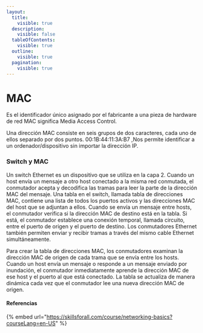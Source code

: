 ```yaml
---
layout:
  title:
    visible: true
  description:
    visible: false
  tableOfContents:
    visible: true
  outline:
    visible: true
  pagination:
    visible: true
---
```


# MAC

Es el identificador único asignado por el fabricante a una pieza de hardware de red MAC significa Media Access Control.

Una dirección MAC consiste en seis grupos de dos caracteres, cada uno de ellos separado por dos puntos. 00:1B:44:11:3A:B7 ,Nos permite identificar a un ordenador/dispositivo sin importar la dirección IP.

### Switch y MAC

Un switch Ethernet es un dispositivo que se utiliza en la capa 2. Cuando un host envía un mensaje a otro host conectado a la misma red conmutada, el conmutador acepta y decodifica las tramas para leer la parte de la dirección MAC del mensaje. Una tabla en el switch, llamada tabla de direcciones MAC, contiene una lista de todos los puertos activos y las direcciones MAC del host que se adjuntan a ellos. Cuando se envía un mensaje entre hosts, el conmutador verifica si la dirección MAC de destino está en la tabla. Si está, el conmutador establece una conexión temporal, llamada circuito, entre el puerto de origen y el puerto de destino. Los conmutadores Ethernet también permiten enviar y recibir tramas a través del mismo cable Ethernet simultáneamente.&#x20;

Para crear la tabla de direcciones MAC, los conmutadores examinan la dirección MAC de origen de cada trama que se envía entre los hosts. Cuando un host envía un mensaje o responde a un mensaje enviado por inundación, el conmutador inmediatamente aprende la dirección MAC de ese host y el puerto al que está conectado. La tabla se actualiza de manera dinámica cada vez que el conmutador lee una nueva dirección MAC de origen.



#### Referencias

{% embed url="https://skillsforall.com/course/networking-basics?courseLang=en-US" %}
